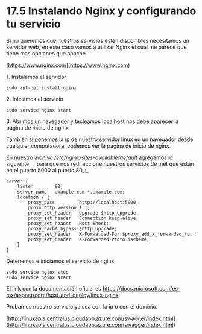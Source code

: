 # 17.5 Instalando Nginx y configurando tu servicio

Si no queremos que nuestros servicios esten disponibles necesitamos un servidor web, en este caso vamos a utilizar Nginx el cual me parece que tiene mas opciones que apache.

[https://www.nginx.com](https://www.nginx.com)

1\. Instalamos el servidor

```
sudo apt-get install nginx
```

2\. Iniciamos el servicio

```
sudo service nginx start
```

3\. Abrimos un navegador y tecleamos localhost nos debe aparecer la página de inicio de nginx

También si ponemos la ip de nuestro servidor linux en un navegador desde cualquier computadora, podemos ver la página de inicio de nginx.

En nuestro archivo _/etc/nginx/sites-available/default_ agregamos lo siguiente __ para que nos redireccione nuestros servicios de .net que están en el puerto 5000 al  puerto 80_:_

```
server {
    listen        80;
    server_name   example.com *.example.com;
    location / {
        proxy_pass         http://localhost:5000;
        proxy_http_version 1.1;
        proxy_set_header   Upgrade $http_upgrade;
        proxy_set_header   Connection keep-alive;
        proxy_set_header   Host $host;
        proxy_cache_bypass $http_upgrade;
        proxy_set_header   X-Forwarded-For $proxy_add_x_forwarded_for;
        proxy_set_header   X-Forwarded-Proto $scheme;
    }
}
```

Detenemos e iniciamos el servicio de nginx

```
sudo service nginx stop
sudo service nginx start
```

El link con la documentación oficial es https://docs.microsoft.com/es-mx/aspnet/core/host-and-deploy/linux-nginx

Probamos nuestro servicio ya sea con la ip o con el dominio.&#x20;

[http://linuxapis.centralus.cloudapp.azure.com/swagger/index.html](http://linuxapis.centralus.cloudapp.azure.com/swagger/index.html)
